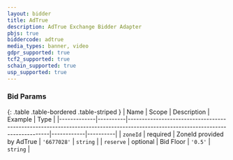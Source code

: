 ```yaml
---
layout: bidder
title: AdTrue
description: AdTrue Exchange Bidder Adapter
pbjs: true
biddercode: adtrue
media_types: banner, video
gdpr_supported: true
tcf2_supported: true
schain_supported: true
usp_supported: true
---
```



### Bid Params

{: .table .table-bordered .table-striped }
| Name        | Scope    | Description                                                                                                                    | Example    | Type     |
|-------------|----------|--------------------------------------------------------------------------------------------------------------------------------|------------|----------|
| `zoneId`    | required | ZoneId provided by AdTrue                                                                                         | `'6677028'` | `string` |
| `reserve`    | optional | Bid Floor                                                                                         | `'0.5'` | `string` |

